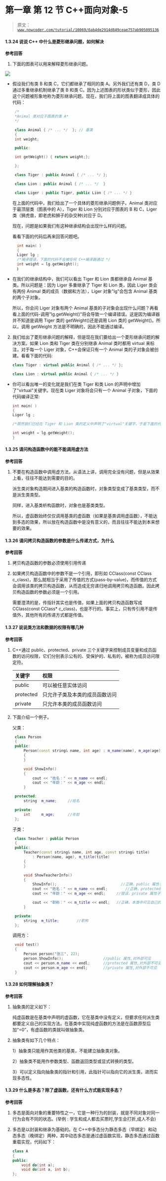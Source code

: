 # 第一章 第 12 节 C++面向对象-5

> 原文：[`www.nowcoder.com/tutorial/10069/6ab4de2914d849ceae757ab905095136`](https://www.nowcoder.com/tutorial/10069/6ab4de2914d849ceae757ab905095136)

#### 1.3.24 说说 C++ 中什么是菱形继承问题，如何解决

**参考回答**

1.  下面的图表可以用来解释菱形继承问题。

![](img/55ff4c7a71a84b2fb20b497e43861d35.png)

*   假设我们有类 B 和类 C，它们都继承了相同的类 A。另外我们还有类 D，类 D 通过多重继承机制继承了类 B 和类 C。因为上述图表的形状类似于菱形，因此这个问题被形象地称为菱形继承问题。现在，我们将上面的图表翻译成具体的代码：

    ```cpp
     /*
     *Animal 类对应于图表的类 A*
     */

     class Animal { /* ... */  }; // 基类
     {
     int weight;

     public:

     int getWeight() { return weight;};

     };

     class Tiger : public Animal { /* ... */ };

     class Lion : public Animal { /* ... */  }

     class Liger : public Tiger, public Lion { /* ... */ }

    ```

    在上面的代码中，我们给出了一个具体的菱形继承问题例子。Animal 类对应于最顶层类（图表中的 A），Tiger 和 Lion 分别对应于图表的 B 和 C，Liger 类（狮虎兽，即老虎和狮子的杂交种)对应于 D。

    现在，问题是如果我们有这种继承结构会出现什么样的问题。

    看看下面的代码后再来回答问题吧。

    ```cpp
      int main( )
      {
      Liger lg ;
      /*编译错误，下面的代码不会被任何 C++编译器通过 */
      int weight = lg.getWeight();  
      ｝
    ```

*   在我们的继承结构中，我们可以看出 Tiger 和 Lion 类都继承自 Animal 基类。所以问题是：因为 Liger 多重继承了 Tiger 和 Lion 类，因此 Liger 类会有两份 Animal 类的成员（数据和方法），Liger 对象"lg"会包含 Animal 基类的两个子对象。

    所以，你会问 Liger 对象有两个 Animal 基类的子对象会出现什么问题？再看看上面的代码-调用"lg.getWeight()"将会导致一个编译错误。这是因为编译器并不知道是调用 Tiger 类的 getWeight()还是调用 Lion 类的 getWeight()。所以，调用 getWeight 方法是不明确的，因此不能通过编译。

2.  我们给出了菱形继承问题的解释，但是现在我们要给出一个菱形继承问题的解决方案。如果 Lion 类和 Tiger 类在分别继承 Animal 类时都用 virtual 来标注，对于每一个 Liger 对象，C++会保证只有一个 Animal 类的子对象会被创建。看看下面的代码:

    ```cpp
    class Tiger : virtual public Animal { /* ... */ };

    class Lion : virtual public Animal { /* ... */ }
    ```

*   你可以看出唯一的变化就是我们在类 Tiger 和类 Lion 的声明中增加了"virtual"关键字。现在类 Liger 对象将会只有一个 Animal 子对象，下面的代码编译正常:

    ```cpp
    int main( )
    {
    Liger lg ;

    /*既然我们已经在 Tiger 和 Lion 类的定义中声明了"virtual"关键字，于是下面的代码编译 OK */

    int weight = lg.getWeight();
    }

    ```

#### 1.3.25 请问构造函数中的能不能调用虚方法

**参考回答**

1.  不要在构造函数中调用虚方法，从语法上讲，调用完全没有问题，但是从效果上看，往往不能达到需要的目的。

    派生类对象构造期间进入基类的构造函数时，对象类型变成了基类类型，而不是派生类类型。

    同样，进入基类析构函数时，对象也是基类类型。

    所以，虚函数始终仅仅调用基类的虚函数（如果是基类调用虚函数），不能达到多态的效果，所以放在构造函数中是没有意义的，而且往往不能达到本来想要的效果。

#### 1.3.26 请问拷贝构造函数的参数是什么传递方式，为什么

**参考回答**

1.  拷贝构造函数的参数必须使用引用传递

2.  如果拷贝构造函数中的参数不是一个引用，即形如 CClass(const CClass c_class)，那么就相当于采用了传值的方式(pass-by-value)，而传值的方式会调用该类的拷贝构造函数，从而造成无穷递归地调用拷贝构造函数。因此拷贝构造函数的参数必须是一个引用。

    需要澄清的是，传指针其实也是传值，如果上面的拷贝构造函数写成 CClass(const CClass* c_class)，也是不行的。事实上，只有传引用不是传值外，其他所有的传递方式都是传值。

#### 1.3.27 说说类方法和数据的权限有哪几种

**参考回答**

1.  C++通过 public、protected、private 三个关键字来控制成员变量和成员函数的访问权限，它们分别表示公有的、受保护的、私有的，被称为成员访问限定符。

    | 关键字 | 权限 |
    | :-- | :-- |
    | public | 可以被任意实体访问 |
    | protected | 只允许子类及本类的成员函数访问 |
    | private | 只允许本类的成员函数访问 |

2.  下面介绍一个例子。

    父类：

    ```cpp
     class Person
     {
     public:
         Person(const string& name, int age) : m_name(name), m_age(age)
         {
         }

         void ShowInfo()
         {
             cout << "姓名：" << m_name << endl;
             cout << "年龄：" << m_age << endl;
         }

     protected:
         string  m_name;     //姓名

     private:
         int     m_age;      //年龄
     };
    ```

    子类：

    ```cpp
     class Teacher : public Person
     {
     public:
         Teacher(const string& name, int age, const string& title)
             : Person(name, age), m_title(title)
         {
         }

         void ShowTeacherInfo()
         {
             ShowInfo();                             //正确，public 属性子类可见
             cout << "姓名：" << m_name << endl;        //正确，protected 属性子类可见
             cout << "年龄：" << m_age << endl;     //错误，private 属性子类不可见

             cout << "职称：" << m_title << endl;   //正确，本类中可见自己的所有成员
         }

     private:
         string  m_title;        //职称
     };
    ```

    调用方：

    ```cpp
     void test()
     {
         Person person("张三", 22);
         person.ShowInfo();                  //public 属性,对外部可见
         cout << person.m_name << endl;      //protected 属性,对外部不可见
         cout << person.m_age << endl;       //private 属性,对外部不可见
     }
    ```

#### 1.3.28 如何理解抽象类？

**参考回答**

1.  抽象类的定义如下：

    纯虚函数是在基类中声明的虚函数，它在基类中没有定义，但要求任何派生类都要定义自己的实现方法。在基类中实现纯虚函数的方法是在函数原型后加“=0”，有虚函数的类就叫做抽象类。

2.  抽象类有如下几个特点：

    1）抽象类只能用作其他类的基类，不能建立抽象类对象。

    2）抽象类不能用作参数类型、函数返回类型或显式转换的类型。

    3）可以定义指向抽象类的指针和引用，此指针可以指向它的派生类，进而实现多态性。

#### 1.3.29 什么是多态？除了虚函数，还有什么方式能实现多态？

**参考回答**

1.  多态是面向对象的重要特性之一，它是一种行为的封装，就是不同对象对同一行为会有不同的状态。(举例 : 学生和成人都去买票时,学生会打折,成人不会)

2.  多态是以封装和继承为基础的。在 C++中多态分为静态多态（早绑定）和动态多态（晚绑定）两种，其中动态多态是通过虚函数实现，静态多态通过函数重载实现，代码如下：

    ```cpp
    class A
    {
    public:    
        void do(int a);    
        void do(int a, int b);
    };
    ```